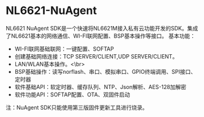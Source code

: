 # NL6621-NuAgent

NL6621 NuAgent SDK是一个快速将NL6621M接入私有云功能开发的SDK。集成了NL6621基本的网络通信、WI-FI联网配置、BSP基本操作等接口。
基本功能：
* WI-FI联网基础联网：一键配置、SOFTAP
* 创建基础网络连接：TCP SERVER/CLIENT,UDP SERVER/CLIENT。
* LAN/WLAN基本操作。<\br>
* BSP基础操作：读写norflash、串口、模拟串口、GPIO终端调用、SPI接口、定时器
* 软件基础API：软定时器、缓存队列、NTP、Json解析、AES-128加解密
* 软件功能API：SOFTAP配置、OTA、双固件启动

注：NuAgent SDK只能使用第三版固件更新工具进行烧录。
